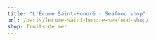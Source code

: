 ```yaml
---
title: "L'Écume Saint-Honoré - Seafood shop"
url: /paris/lecume-saint-honore-seafood-shop/
shop: fruits de mer
---
```

